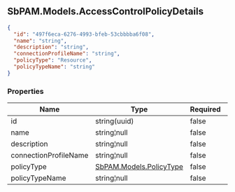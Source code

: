 
<h2 id="tocS_SbPAM.Models.AccessControlPolicyDetails">SbPAM.Models.AccessControlPolicyDetails</h2>

<a id="schemasbpam.models.accesscontrolpolicydetails"></a>
<a id="schema_SbPAM.Models.AccessControlPolicyDetails"></a>
<a id="tocSsbpam.models.accesscontrolpolicydetails"></a>
<a id="tocssbpam.models.accesscontrolpolicydetails"></a>

```json
{
  "id": "497f6eca-6276-4993-bfeb-53cbbbba6f08",
  "name": "string",
  "description": "string",
  "connectionProfileName": "string",
  "policyType": "Resource",
  "policyTypeName": "string"
}

```

### Properties

|Name|Type|Required|Restrictions|Description|
|---|---|---|---|---|
|id|string(uuid)|false|none|none|
|name|string¦null|false|none|none|
|description|string¦null|false|none|none|
|connectionProfileName|string¦null|false|none|none|
|policyType|[SbPAM.Models.PolicyType](#schemasbpam.models.policytype)|false|none|none|
|policyTypeName|string¦null|false|none|none|


